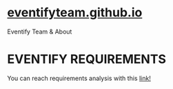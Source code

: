 # [eventifyteam.github.io](https://eventifyteam.github.io)
Eventify Team &amp; About

# EVENTIFY REQUIREMENTS

You can reach requirements analysis with this [link!](https://drive.google.com/file/d/1l8KFWWwIP_TAJrJknVB5R43RISZ4uvS0/view?usp=sharing)
